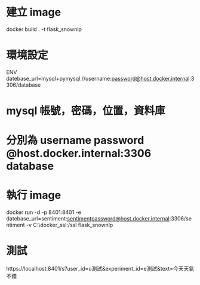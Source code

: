 # 建立 image
docker build . -t flask_snownlp

# 環境設定
ENV datebase_url=mysql+pymysql://username:password@host.docker.internal:3306/database

# mysql 帳號，密碼，位置，資料庫
# 分別為 username password @host.docker.internal:3306 database

# 執行 image

docker run -d -p 8401:8401 -e datebase_url=sentiment:sentimentpassword@host.docker.internal:3306/sentiment -v C:\docker_ssl:/ssl flask_snownlp

# 測試
https://localhost:8401/s?user_id=u測試&experiment_id=e測試&text=今天天氣不錯

